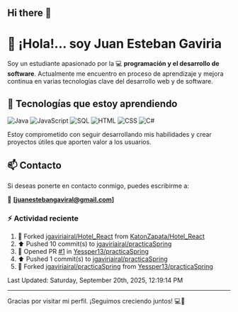 ## Hi there 👋

# 👋 ¡Hola!... soy Juan Esteban Gaviria 

Soy un estudiante apasionado por la 
:computer: **programación y el desarrollo de software**. 
Actualmente me encuentro en proceso de aprendizaje y mejora continua en varias tecnologías clave del desarrollo web y de software.

## 🚀 Tecnologías que estoy aprendiendo

<p align="left">
  <img src="https://img.shields.io/badge/Java-007396?style=for-the-badge&logo=java&logoColor=white" alt="Java" />
  <img src="https://img.shields.io/badge/JavaScript-F7DF1E?style=for-the-badge&logo=javascript&logoColor=black" alt="JavaScript" />
  <img src="https://img.shields.io/badge/SQL-4479A1?style=for-the-badge&logo=postgresql&logoColor=white" alt="SQL" />
  <img src="https://img.shields.io/badge/HTML5-E34F26?style=for-the-badge&logo=html5&logoColor=white" alt="HTML" />
  <img src="https://img.shields.io/badge/CSS3-1572B6?style=for-the-badge&logo=css3&logoColor=white" alt="CSS" />
  <img src="https://img.shields.io/badge/C%23-239120?style=for-the-badge&logo=c-sharp&logoColor=white" alt="C#" />
</p>

Estoy comprometido con seguir desarrollando mis habilidades y crear proyectos útiles que aporten valor a los usuarios.

## 📫 Contacto

Si deseas ponerte en contacto conmigo, puedes escribirme a:

📧 **[juanestebangaviral@gmail.com]**


### :zap: Actividad reciente
<!--RECENT_ACTIVITY:start-->
1. 🔱 Forked [jgaviriairal/Hotel_React](https://github.com/jgaviriairal/Hotel_React) from [KatonZapata/Hotel_React](https://github.com/KatonZapata/Hotel_React)<br>
2. ⬆️ Pushed 10 commit(s) to [jgaviriairal/practicaSpring](https://github.com/jgaviriairal/practicaSpring)<br>
3. 💪 Opened PR [#1](https://github.com/Yessper13/practicaSpring/pull/1) in [Yessper13/practicaSpring](https://github.com/Yessper13/practicaSpring)<br>
4. ⬆️ Pushed 1 commit(s) to [jgaviriairal/practicaSpring](https://github.com/jgaviriairal/practicaSpring)<br>
5. 🔱 Forked [jgaviriairal/practicaSpring](https://github.com/jgaviriairal/practicaSpring) from [Yessper13/practicaSpring](https://github.com/Yessper13/practicaSpring)<br>
<!--RECENT_ACTIVITY:end-->

<!--RECENT_ACTIVITY:last_update-->
Last Updated: Saturday, September 20th, 2025, 12:19:14 PM
<!--RECENT_ACTIVITY:last_update_end-->

---

Gracias por visitar mi perfil. ¡Seguimos creciendo juntos! 💻🌱

